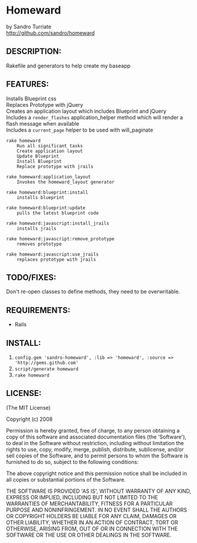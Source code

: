 Homeward
==========
by Sandro Turriate  
http://github.com/sandro/homeward

DESCRIPTION:
--------
Rakefile and generators to help create my baseapp

FEATURES:
--------
Installs Blueprint css  
Replaces Prototype with jQuery  
Creates an application layout which includes Blueprint and jQuery  
Includes a `render_flashes` application\_helper method which will render a flash message when available  
Includes a `current_page` helper to be used with will\_paginate  

    rake homeward
        Run all significant tasks
        Create application layout
        Update Blueprint
        Install Blueprint
        Replace prototype with jrails
    
    rake homeward:application_layout
        Invokes the homeward_layout generator
    
    rake homeward:blueprint:install
        installs blueprint
    
    rake homeward:blueprint:update
        pulls the latest blueprint code
    
    rake homeward:javascript:install_jrails
        installs jrails
    
    rake homeward:javascript:remove_prototype
        removes prototype
    
    rake homeward:javascript:use_jrails
        replaces prototype with jrails

TODO/FIXES:
--------
Don't re-open classes to define methods, they need to be overwritable.

REQUIREMENTS:
--------
* Rails

INSTALL:
--------
1. `config.gem 'sandro-homeward', :lib => 'homeward', :source => 'http://gems.github.com'`
2. `script/generate homeward`
3. `rake homeward`

LICENSE:
--------
(The MIT License)

Copyright (c) 2008

Permission is hereby granted, free of charge, to any person obtaining
a copy of this software and associated documentation files (the
'Software'), to deal in the Software without restriction, including
without limitation the rights to use, copy, modify, merge, publish,
distribute, sublicense, and/or sell copies of the Software, and to
permit persons to whom the Software is furnished to do so, subject to
the following conditions:

The above copyright notice and this permission notice shall be
included in all copies or substantial portions of the Software.

THE SOFTWARE IS PROVIDED 'AS IS', WITHOUT WARRANTY OF ANY KIND,
EXPRESS OR IMPLIED, INCLUDING BUT NOT LIMITED TO THE WARRANTIES OF
MERCHANTABILITY, FITNESS FOR A PARTICULAR PURPOSE AND NONINFRINGEMENT.
IN NO EVENT SHALL THE AUTHORS OR COPYRIGHT HOLDERS BE LIABLE FOR ANY
CLAIM, DAMAGES OR OTHER LIABILITY, WHETHER IN AN ACTION OF CONTRACT,
TORT OR OTHERWISE, ARISING FROM, OUT OF OR IN CONNECTION WITH THE
SOFTWARE OR THE USE OR OTHER DEALINGS IN THE SOFTWARE.

